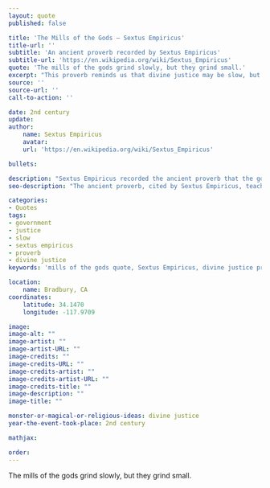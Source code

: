 ```yaml
---
layout: quote
published: false

title: 'The Mills of the Gods – Sextus Empiricus'
title-url: ''
subtitle: 'An ancient proverb recorded by Sextus Empiricus'
subtitle-url: 'https://en.wikipedia.org/wiki/Sextus_Empiricus'
quote: 'The mills of the gods grind slowly, but they grind small.'
excerpt: "This proverb reminds us that divine justice may be slow, but it is precise and inescapable."
source: ''
source-url: ''
call-to-action: ''

date: 2nd century
update:
author:
    name: Sextus Empiricus
    avatar: 
    url: 'https://en.wikipedia.org/wiki/Sextus_Empiricus'

bullets:

description: "Sextus Empiricus recorded the ancient proverb that the gods’ justice, though slow, is inevitable and exacting."
seo-description: "The ancient proverb, cited by Sextus Empiricus, teaches that divine justice may come slowly, but it is precise and unavoidable."

categories:
- Quotes
tags:
- government
- justice
- slow
- sextus empiricus
- proverb
- divine justice
keywords: 'mills of the gods quote, Sextus Empiricus, divine justice proverb, justice is slow but sure, ancient wisdom, grind slowly grind small'

location:
    name: Bradbury, CA
coordinates:
    latitude: 34.1470
    longitude: -117.9709

image:
image-alt: ""
image-artist: ""
image-artist-URL: ""
image-credits: ""
image-credits-URL: ""
image-credits-artist: ""
image-credits-artist-URL: ""
image-credits-title: ""
image-description: ""
image-title: ""

monster-or-magical-or-religious-ideas: divine justice
year-the-event-took-place: 2nd century

mathjax: 

order: 
---
```

The mills of the gods grind slowly, but they grind small.